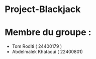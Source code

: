 # Project-Blackjack
# Membre du groupe :
* Tom Roditi ( 24400179 )
* Abdelmalek Khataoui ( 22400801)
